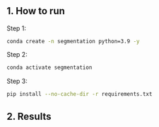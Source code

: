#


## 1. How to run

Step 1:
```bash
conda create -n segmentation python=3.9 -y
```

Step 2: 
```bash
conda activate segmentation
```

Step 3:
```bash
pip install --no-cache-dir -r requirements.txt
```
## 2. Results



